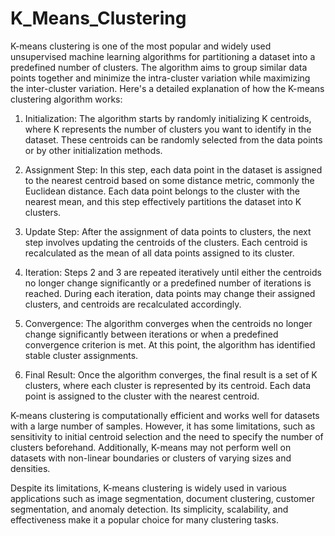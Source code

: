 # K_Means_Clustering

K-means clustering is one of the most popular and widely used unsupervised machine learning algorithms for partitioning a dataset into a predefined number of clusters. The algorithm aims to group similar data points together and minimize the intra-cluster variation while maximizing the inter-cluster variation. Here's a detailed explanation of how the K-means clustering algorithm works:

1. Initialization: The algorithm starts by randomly initializing K centroids, where K represents the number of clusters you want to identify in the dataset. These centroids can be randomly selected from the data points or by other initialization methods.

2. Assignment Step: In this step, each data point in the dataset is assigned to the nearest centroid based on some distance metric, commonly the Euclidean distance. Each data point belongs to the cluster with the nearest mean, and this step effectively partitions the dataset into K clusters.

3. Update Step: After the assignment of data points to clusters, the next step involves updating the centroids of the clusters. Each centroid is recalculated as the mean of all data points assigned to its cluster.

4. Iteration: Steps 2 and 3 are repeated iteratively until either the centroids no longer change significantly or a predefined number of iterations is reached. During each iteration, data points may change their assigned clusters, and centroids are recalculated accordingly.

5. Convergence: The algorithm converges when the centroids no longer change significantly between iterations or when a predefined convergence criterion is met. At this point, the algorithm has identified stable cluster assignments.

6. Final Result: Once the algorithm converges, the final result is a set of K clusters, where each cluster is represented by its centroid. Each data point is assigned to the cluster with the nearest centroid.

K-means clustering is computationally efficient and works well for datasets with a large number of samples. However, it has some limitations, such as sensitivity to initial centroid selection and the need to specify the number of clusters beforehand. Additionally, K-means may not perform well on datasets with non-linear boundaries or clusters of varying sizes and densities.

Despite its limitations, K-means clustering is widely used in various applications such as image segmentation, document clustering, customer segmentation, and anomaly detection. Its simplicity, scalability, and effectiveness make it a popular choice for many clustering tasks.
